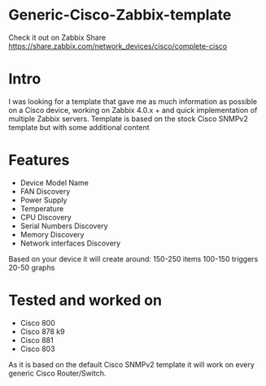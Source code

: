 # Generic-Cisco-Zabbix-template

Check it out on Zabbix Share
https://share.zabbix.com/network_devices/cisco/complete-cisco

# Intro
I was looking for a template that gave me as much information as possible on a Cisco device, working on Zabbix 4.0.x + and quick implementation of multiple Zabbix servers. Template is based on the stock Cisco SNMPv2 template but with some additional content

# Features
- Device Model Name
- FAN Discovery
- Power Supply
- Temperature
- CPU Discovery
- Serial Numbers Discovery
- Memory Discovery
- Network interfaces Discovery


Based on your device it will create around:
150-250 items
100-150 triggers
20-50 graphs


# Tested and worked on
- Cisco 800
- Cisco 878 k9
- Cisco 881
- Cisco 803

As it is based on the default Cisco SNMPv2 template it will work on every generic Cisco Router/Switch.
